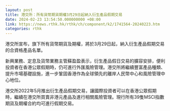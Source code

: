 ```yaml
---
layout: post
title: 港交所：所有貨幣期貨期權3月29日起納入衍生產品假期交易
date: 2024-02-23 13:54:50.000000000 +08:00
link: https://news.rthk.hk/rthk/ch/component/k2/1741564-20240223.htm
categories: rthk
---
```


港交所宣布，旗下所有貨幣期貨及期權，將於3月29日起，納入衍生產品假期交易的合資格產品名單。

新興業務、定息及貨幣業務主管蘇盈盈表示，衍生產品假日交易的擴容安排，便利投資者在香港公眾假期時，仍可進行外匯風險管理。港交所將繼續豐富產品種類、提升市場基礎設施，進一步鞏固香港作為全球領先的離岸人民幣中心和風險管理中心地位。

港交所2022年5月推出衍生產品假期交易，讓國際投資者可以在香港公眾假期時，繼續在港交所買賣非港元產品及進行相關風險管理。現行所有39隻MSCI指數期貨及期權合約均可進行假期交易。
